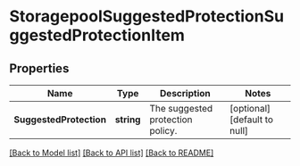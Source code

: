 # StoragepoolSuggestedProtectionSuggestedProtectionItem

## Properties
Name | Type | Description | Notes
------------ | ------------- | ------------- | -------------
**SuggestedProtection** | **string** | The suggested protection policy. | [optional] [default to null]

[[Back to Model list]](../README.md#documentation-for-models) [[Back to API list]](../README.md#documentation-for-api-endpoints) [[Back to README]](../README.md)


